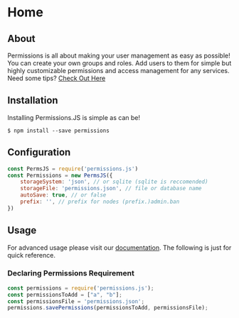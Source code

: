 # Home
## About
Permissions is all about making your user management as easy as possible!
You can create your own groups and roles. Add users to them for simple but highly customizable permissions and access management for any services.
Need some tips? [Check Out Here](https://permissions.js.org/examples)

## Installation

Installing Permissions.JS is simple as can be!
```
$ npm install --save permissions
```

## Configuration
```js
const PermsJS = require('permissions.js')
const Permissions = new PermsJS({
    storageSystem: 'json', // or sqlite (sqlite is reccomended)
    storageFile: 'permissions.json', // file or database name
    autoSave: true, // or false
    prefix: '', // prefix for nodes (prefix.)admin.ban
})
```

## Usage
For advanced usage please visit our [documentation](http://permissions.js.org/docs/latest/get_started.md).
The following is just for quick reference.

### Declaring Permissions Requirement
```js
const permissions = require('permissions.js');
const permissionsToAdd = ["a", "b"];
const permissionsFile = 'permissions.json';
permissions.savePermissions(permissionsToAdd, permissionsFile);
```
